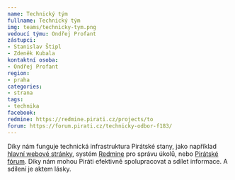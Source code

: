 ```yaml
---
name: Technický tým
fullname: Technický tým
img: teams/technicky-tym.png
vedoucí týmu: Ondřej Profant
zástupci:
- Stanislav Štipl
- Zdeněk Kubala
kontaktní osoba: 
- Ondřej Profant
region: 
- praha
categories: 
- strana
tags:
- technika
facebook: 
redmine: https://redmine.pirati.cz/projects/to
forum: https://forum.pirati.cz/technicky-odbor-f183/
---
```


Díky nám funguje technická infrastruktura Pirátské stany, jako například [hlavní webové stránky](https://www.pirati.cz/portal?redirect=1), systém [Redmine](https://redmine.pirati.cz/) pro správu úkolů, nebo [Pirátské fórum](https://forum.pirati.cz/). Díky nám mohou Piráti efektivně spolupracovat a sdílet informace. A sdílení je aktem lásky. 
